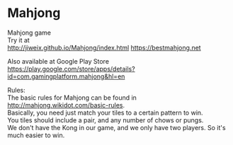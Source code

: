 # Mahjong

Mahjong game  
Try it at  
http://jiweix.github.io/Mahjong/index.html
https://bestmahjong.net 
  
Also available at Google Play Store  
https://play.google.com/store/apps/details?id=com.gamingplatform.mahjong&hl=en  

Rules:  
The basic rules for Mahjong can be found in http://mahjong.wikidot.com/basic-rules.   
Basically, you need just match your tiles to a certain pattern to win.  
You tiles should include a pair, and any number of chows or pungs.  
We don't have the Kong in our game, and we only have two players. So it's much easier to win.  
